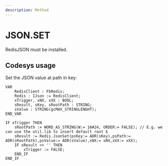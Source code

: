 ```yaml
---
description: Method
---
```


# JSON.SET

RedisJSON must be installed.

## Codesys usage

Set the JSON value at path in key:

```
VAR
	RedisClient : FbRedis;
	Redis : IJson := RedisClient;
	xTrigger, xNX, xXX : BOOL;
	sResult, sKey, sRootPath : STRING;
	sValue : STRING(gcMAX_STRINGLENGHT);
END_VAR
```

```
IF xTrigger THEN
	sRootPath := WORD_AS_STRING(W:= 16#24, ORDER:= FALSE); // E.g. we can use the util.lib to insert default root $
	sResult := Redis.JsonSet(psKey:= ADR(sKey),psPath:= ADR(sRootPath),psValue:= ADR(sValue),xNX:= xNX,xXX:= xXX);
	IF sResult <> '' THEN
		xTrigger := FALSE;
	END_IF
END_IF 
```

